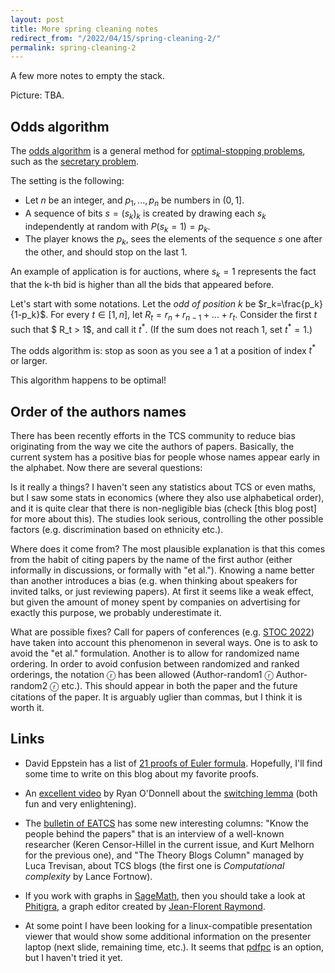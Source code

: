 ```yaml
---
layout: post
title: More spring cleaning notes
redirect_from: "/2022/04/15/spring-cleaning-2/"
permalink: spring-cleaning-2
---
```


A few more notes to empty the stack.

Picture: TBA.


## Odds algorithm

The [odds algorithm](https://en.wikipedia.org/wiki/Odds_algorithm) is a 
general method for 
[optimal-stopping problems](https://en.wikipedia.org/wiki/Optimal_stopping), 
such as the [secretary problem](https://en.wikipedia.org/wiki/Secretary_problem).

The setting is the following:

* Let $n$ be an integer, and $p_1,...,p_n$ be numbers in $(0,1]$.
* A sequence of bits $s=(s_k)_k$ is created by drawing each $s_k$ 
independently at random with $P(s_k=1)=p_k$.
* The player knows the $p_k$, sees the elements of the sequence $s$ one 
after the other, and should stop on the last 1. 

An example of application is for auctions, where $s_k=1$ represents the 
fact that the k-th bid is higher than all the bids that appeared before.

Let's start with some notations.
Let the *odd of position $k$* be $r_k=\frac{p_k}{1-p_k}$. 
For every $t\in [1,n]$, let $R_t=r_n + r_{n-1}+...+r_{t}$.
Consider the first $t$ such that $ R_t > 1$, and call it $t^{*}$. 
(If the sum does not reach $1$, set $t^*=1$.)

The odds algorithm is: stop as soon as you see a 1 at a position of 
index $t^*$ or larger.

This algorithm happens to be optimal!

## Order of the authors names

There has been recently efforts in the TCS community to reduce bias 
originating from the way we cite the authors of papers. Basically, the 
current system has a positive bias for people whose names appear early in 
the alphabet. Now there are several questions:
 
Is it really a things?
I haven't seen any statistics about TCS or even maths, but I saw some stats
in economics (where they also use alphabetical order), and it is 
quite clear that there is non-negligible bias (check [this blog post] 
for more about this). The studies look serious, controlling the other 
possible factors (e.g. discrimination based on ethnicity etc.).

Where does it come from?
The most plausible explanation is that this comes from the habit of citing 
papers by the name of the first author (either informally in discussions, 
or formally with "et al."). Knowing a name better than another introduces 
a bias (e.g. when thinking about speakers for invited talks, or just 
reviewing papers). At first it seems like a weak effect, but given the 
amount of money spent by companies on advertising for exactly this purpose, 
we probably underestimate it.

What are possible fixes? 
Call for papers of conferences 
(e.g. [STOC 2022](http://acm-stoc.org/stoc2022/cfp.html)) have taken into 
account this phenomenon in several ways. One is to ask to avoid the "et al."
formulation. Another is to allow for randomized name ordering. In order to 
avoid confusion between randomized and ranked orderings, the notation ⓡ has 
been allowed (Author-random1 ⓡ Author-random2 ⓡ etc.). This should 
appear in both the paper and the future citations of the paper. 
It is arguably uglier than commas, but I think it is worth it. 

## Links

* David Eppstein has a list of 
[21 proofs of Euler formula](https://www.ics.uci.edu/~eppstein/junkyard/euler/).
Hopefully, I'll find some time to write on this blog about my favorite proofs.

* An [excellent video](https://www.youtube.com/watch?v=ahW96yYmWx0) by Ryan 
O'Donnell about the [switching lemma](https://en.wikipedia.org/wiki/Switching_lemma)
(both fun and very enlightening). 

* The [bulletin of EATCS](http://bulletin.eatcs.org/index.php/beatcs) has 
some new interesting columns: "Know the people behind the papers" that is 
an interview of a well-known researcher (Keren Censor-Hillel in the current 
issue, and Kurt Melhorn for the previous one), and "The Theory Blogs Column"
managed by Luca Trevisan, about TCS blogs (the first one is *Computational 
complexity* by Lance Fortnow).

* If you work with graphs in [SageMath](https://www.sagemath.org/), then 
you should take a look at 
[Phitigra](https://github.com/jfraymond/phitigra/blob/master/README.md), a 
graph editor created by [Jean-Florent Raymond](https://perso.limos.fr/~jfraymon/).

* At some point I have been looking for a linux-compatible presentation viewer 
that would show some additional information on the presenter laptop (next 
slide, remaining time, etc.). It seems that [pdfpc](https://pdfpc.github.io/) is an 
option, but I haven't tried it yet.


